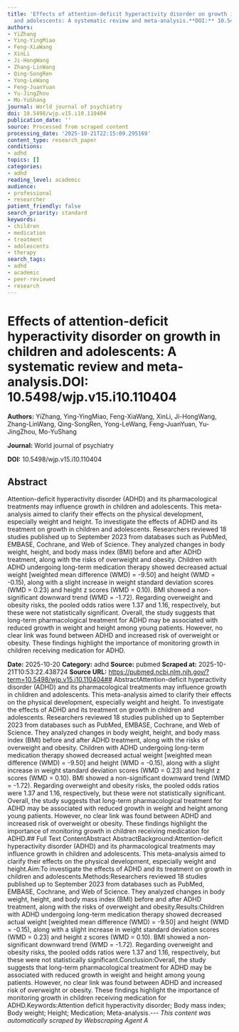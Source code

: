 ```yaml
---
title: 'Effects of attention-deficit hyperactivity disorder on growth in children
  and adolescents: A systematic review and meta-analysis.**DOI:** 10.5498/wjp.v15.i10.110404'
authors:
- YiZhang
- Ying-YingMiao
- Feng-XiaWang
- XinLi
- Ji-HongWang
- Zhang-LinWang
- Qing-SongRen
- Yong-LeWang
- Feng-JuanYuan
- Yu-JingZhou
- Mo-YuShang
journal: World journal of psychiatry
doi: 10.5498/wjp.v15.i10.110404
publication_date: ''
source: Processed from scraped content
processing_date: '2025-10-21T22:15:09.295169'
content_type: research_paper
conditions:
- adhd
topics: []
categories:
- adhd
reading_level: academic
audience:
- professional
- researcher
patient_friendly: false
search_priority: standard
keywords:
- children
- medication
- treatment
- adolescents
- therapy
search_tags:
- adhd
- academic
- peer-reviewed
- research
---
```


# Effects of attention-deficit hyperactivity disorder on growth in children and adolescents: A systematic review and meta-analysis.**DOI:** 10.5498/wjp.v15.i10.110404

**Authors:** YiZhang, Ying-YingMiao, Feng-XiaWang, XinLi, Ji-HongWang, Zhang-LinWang, Qing-SongRen, Yong-LeWang, Feng-JuanYuan, Yu-JingZhou, Mo-YuShang

**Journal:** World journal of psychiatry

**DOI:** 10.5498/wjp.v15.i10.110404

## Abstract

Attention-deficit hyperactivity disorder (ADHD) and its pharmacological treatments may influence growth in children and adolescents. This meta-analysis aimed to clarify their effects on the physical development, especially weight and height.
To investigate the effects of ADHD and its treatment on growth in children and adolescents.
Researchers reviewed 18 studies published up to September 2023 from databases such as PubMed, EMBASE, Cochrane, and Web of Science. They analyzed changes in body weight, height, and body mass index (BMI) before and after ADHD treatment, along with the risks of overweight and obesity.
Children with ADHD undergoing long-term medication therapy showed decreased actual weight [weighted mean difference (WMD) = -9.50] and height (WMD = -0.15), along with a slight increase in weight standard deviation scores (WMD = 0.23) and height z scores (WMD = 0.10). BMI showed a non-significant downward trend (WMD = -1.72). Regarding overweight and obesity risks, the pooled odds ratios were 1.37 and 1.16, respectively, but these were not statistically significant.
Overall, the study suggests that long-term pharmacological treatment for ADHD may be associated with reduced growth in weight and height among young patients. However, no clear link was found between ADHD and increased risk of overweight or obesity. These findings highlight the importance of monitoring growth in children receiving medication for ADHD.

**Date:** 2025-10-20
**Category:** adhd
**Source:** pubmed
**Scraped at:** 2025-10-21T10:53:22.438724
**Source URL:** https://pubmed.ncbi.nlm.nih.gov/?term=10.5498/wjp.v15.i10.110404## AbstractAttention-deficit hyperactivity disorder (ADHD) and its pharmacological treatments may influence growth in children and adolescents. This meta-analysis aimed to clarify their effects on the physical development, especially weight and height.
To investigate the effects of ADHD and its treatment on growth in children and adolescents.
Researchers reviewed 18 studies published up to September 2023 from databases such as PubMed, EMBASE, Cochrane, and Web of Science. They analyzed changes in body weight, height, and body mass index (BMI) before and after ADHD treatment, along with the risks of overweight and obesity.
Children with ADHD undergoing long-term medication therapy showed decreased actual weight [weighted mean difference (WMD) = -9.50] and height (WMD = -0.15), along with a slight increase in weight standard deviation scores (WMD = 0.23) and height z scores (WMD = 0.10). BMI showed a non-significant downward trend (WMD = -1.72). Regarding overweight and obesity risks, the pooled odds ratios were 1.37 and 1.16, respectively, but these were not statistically significant.
Overall, the study suggests that long-term pharmacological treatment for ADHD may be associated with reduced growth in weight and height among young patients. However, no clear link was found between ADHD and increased risk of overweight or obesity. These findings highlight the importance of monitoring growth in children receiving medication for ADHD.## Full Text ContentAbstract AbstractBackground:Attention-deficit hyperactivity disorder (ADHD) and its pharmacological treatments may influence growth in children and adolescents. This meta-analysis aimed to clarify their effects on the physical development, especially weight and height.Aim:To investigate the effects of ADHD and its treatment on growth in children and adolescents.Methods:Researchers reviewed 18 studies published up to September 2023 from databases such as PubMed, EMBASE, Cochrane, and Web of Science. They analyzed changes in body weight, height, and body mass index (BMI) before and after ADHD treatment, along with the risks of overweight and obesity.Results:Children with ADHD undergoing long-term medication therapy showed decreased actual weight [weighted mean difference (WMD) = -9.50] and height (WMD = -0.15), along with a slight increase in weight standard deviation scores (WMD = 0.23) and height z scores (WMD = 0.10). BMI showed a non-significant downward trend (WMD = -1.72). Regarding overweight and obesity risks, the pooled odds ratios were 1.37 and 1.16, respectively, but these were not statistically significant.Conclusion:Overall, the study suggests that long-term pharmacological treatment for ADHD may be associated with reduced growth in weight and height among young patients. However, no clear link was found between ADHD and increased risk of overweight or obesity. These findings highlight the importance of monitoring growth in children receiving medication for ADHD.Keywords:Attention deficit hyperactivity disorder; Body mass index; Body weight; Height; Medication; Meta-analysis.---
*This content was automatically scraped by Webscraping Agent A*